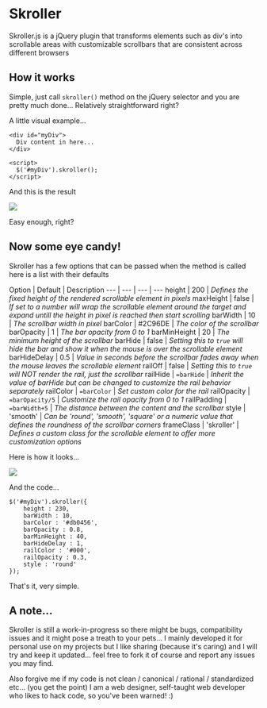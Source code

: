 Skroller
========

Skroller.js is a jQuery plugin that transforms elements such as div's into scrollable areas with customizable scrollbars that are consistent across different browsers

How it works
------------

Simple, just call `skroller()` method on the jQuery selector and you are pretty much done... Relatively straightforward right?

A little visual example...

```
<div id="myDiv">
  Div content in here...
</div>

<script>
  $('#myDiv').skroller();
</script>
```
And this is the result

![](http://www.morellowebdesign.com/public/skroller/Skroller_1.jpg)

Easy enough, right?


Now some eye candy!
-------------------

Skroller has a few options that can be passed when the method is called here is a list with their defaults

Option | Default | Description
--- | --- | --- | ---
height | 200 | _Defines the fixed height of the rendered scrollable element in pixels_
maxHeight | false | _If set to a number will wrap the scrollable element around the target and expand untill the height in pixel is reached then start scrolling_
barWidth | 10 | _The scrollbar width in pixel_
barColor | #2C96DE | _The color of the scrollbar_
barOpacity | 1 | _The bar opacity from 0 to 1_
barMinHeight | 20 | _The minimum height of the scrollbar_
barHide | false | _Setting this to `true` will hide the bar and show it when the mouse is over the scrollable element_
barHideDelay | 0.5 | _Value in seconds before the scrollbar fades away when the mouse leaves the scrollable element_
railOff | false | _Setting this to `true` will NOT render the rail, just the scrollbar_
railHide | `=barHide` | _Inherit the value of barHide but can be changed to customize the rail behavior separately_
railColor | `=barColor` | _Set custom color for the rail_
railOpacity | `=barOpacity/5` | _Customize the rail opacity from 0 to 1_
railPadding | `=barWidth+5` | _The distance between the content and the scrollbar_
style | 'smooth' | _Can be 'round', 'smooth', 'square' or a numeric value that defines the roundness of the scrollbar corners_
frameClass | 'skroller' | _Defines a custom class for the scrollable element to offer more customization options_

Here is how it looks...

![](http://www.morellowebdesign.com/public/skroller/Skroller_3.jpg)

And the code...

```
$('#myDiv').skroller({
	height : 230,
	barWidth : 10,
	barColor : '#db0456',
	barOpacity : 0.8,
	barMinHeight : 40,
	barHideDelay : 1,
	railColor : '#000',
	railOpacity : 0.3,
	style : 'round'
});
```

That's it, very simple.

A note...
---------

Skroller is still a work-in-progress so there might be bugs, compatibility issues and it might pose a treath to your pets... I mainly developed it for personal use on my projects but I like sharing (because it's caring) and I will try and keep it updated... feel free to fork it of course and report any issues you may find.

Also forgive me if my code is not clean / canonical / rational / standardized etc... (you get the point) I am a web designer, self-taught web developer who likes to hack code, so you've been warned! :)





